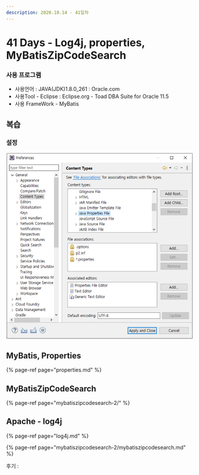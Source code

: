 ```yaml
---
description: 2020.10.14 - 41일차
---
```


# 41 Days - Log4j, properties, MyBatisZipCodeSearch

### 사용 프로그램

* 사용언어 : JAVA\(JDK\)1.8.0\_261 : Oracle.com
* 사용Tool  - Eclipse : Eclipse.org - Toad DBA Suite for Oracle 11.5
* 사용 FrameWork - MyBatis

## 복습

### 설정

![](../../.gitbook/assets/1%20%2824%29.png)

## MyBatis, Properties

{% page-ref page="properties.md" %}

## MyBatisZipCodeSearch

{% page-ref page="mybatiszipcodesearch-2/" %}

## Apache - log4j

{% page-ref page="log4j.md" %}

{% page-ref page="mybatiszipcodesearch-2/mybatiszipcodesearch.md" %}

후기 : 

